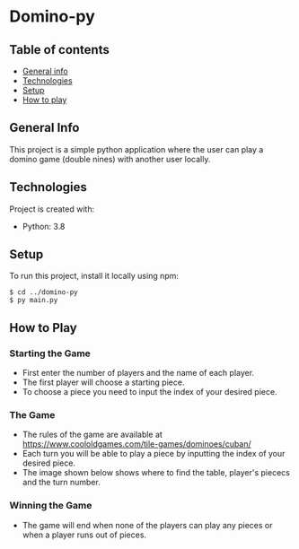 # Domino-py
## Table of contents
* [General info](#general-info)
* [Technologies](#technologies)
* [Setup](#setup)
* [How to play](#how-to-play)

## General Info
This project is a simple python application where the user can play a domino game (double nines) with another user locally.
	
## Technologies
Project is created with:
* Python: 3.8
	
## Setup
To run this project, install it locally using npm:

```
$ cd ../domino-py
$ py main.py
```

## How to Play
### Starting the Game
* First enter the number of players and the name of each player.
* The first player will choose a starting piece.
* To choose a piece you need to input the index of your desired piece.

### The Game
* The rules of the game are available at https://www.coololdgames.com/tile-games/dominoes/cuban/
* Each turn you will be able to play a piece by inputting the index of your desired piece.
* The image shown below shows where to find the table, player's piececs and the turn number.

### Winning the Game
* The game will end when none of the players can play any pieces or when a player runs out of pieces.
